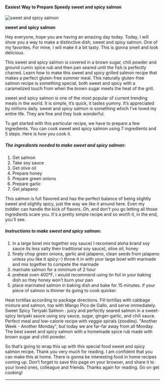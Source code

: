             

#### Easiest Way to Prepare Speedy sweet and spicy salmon

![sweet and spicy salmon](https://img-global.cpcdn.com/recipes/54879379/751x532cq70/sweet-and-spicy-salmon-recipe-main-photo.jpg)

**sweet and spicy salmon**

Hey everyone, hope you are having an amazing day today. Today, I will show you a way to make a distinctive dish, sweet and spicy salmon. One of my favorites. For mine, I will make it a bit tasty. This is gonna smell and look delicious.

This sweet and spicy salmon is covered in a brown sugar, chili powder and ground cumin spice rub and then pan seared until the fish is perfectly charred. Learn how to make this sweet and spicy grilled salmon recipe that makes a perfect gluten-free summer meal. This naturally gluten-free salmon recipe is something special, both sweet and spicy with a caramelized touch from when the brown sugar meets the heat of the grill.

sweet and spicy salmon is one of the most popular of current trending meals in the world. It is simple, it’s quick, it tastes yummy. It’s appreciated by millions daily. sweet and spicy salmon is something which I’ve loved my entire life. They are fine and they look wonderful.

To get started with this particular recipe, we have to prepare a few ingredients. You can cook sweet and spicy salmon using 7 ingredients and 5 steps. Here is how you cook it.

##### The ingredients needed to make sweet and spicy salmon:

1.  Get salmon
2.  Take soy sauce
3.  Get olive oil
4.  Prepare honey
5.  Prepare green onions
6.  Prepare garlic
7.  Get jalapeno

This salmon is full flavored and has the perfect balance of being slightly sweet and slightly spicy, just the way we like it around here. Even my toddler can handle the kick of flavors. Oh, and don't you go letting all those ingredients scare you. It's a pretty simple recipe and so worth it, in the end, you'll see.

##### Instructions to make sweet and spicy salmon:

1.  In a large bowl mix together soy sauce( I recomend aloha brand soy sauce its less salty then traditional soy sauce), olive oil, honey
2.  finely chop green onions, garlic and jalapeno, clean seeds from jalapeno unless you like it spicy:-) throw it in with your large bowl with marinade and mix together to compete the marinade
3.  marinate salmon for a minimum of 2 hour
4.  preheat oven 400°F, i would recommend using tin foil in your baking dish so they honey won't burn your pan
5.  place marinated salmon in baking dish and bake for 15 minutes. if your piece of salmon is thinner its going to cook quicker.

Heat tortillas according to package directions. Fill tortillas with cabbage mixture and salmon, top with Mango Pico de Gallo, and serve immediately. Sweet Spicy Teriyaki Salmon : juicy and perfectly seared salmon in a sweet-spicy teriyaki sauce using soy sauce, sugar, ginger-garlic, and chili sauce. Perfect meal and low-calorie recipe with veggie spirals (zoodles). "Another Week - Another Monday", but today we are far-far away from all Monday. The best sweet and spicy salmon with a homemade spice rub made with brown sugar and chili powder.

So that’s going to wrap this up with this special food sweet and spicy salmon recipe. Thank you very much for reading. I am confident that you can make this at home. There is gonna be interesting food in home recipes coming up. Don’t forget to save this page on your browser, and share it to your loved ones, colleague and friends. Thanks again for reading. Go on get cooking!

* * *